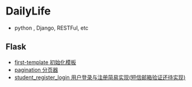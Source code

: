 # DailyLife
- python , Django, RESTFul, etc

## Flask
  - [first-template 初始化模板](https://github.com/Zahirgeek/DailyLife/tree/master/template)
  - [pagination 分页器](https://github.com/Zahirgeek/DailyLife/tree/master/pagination)
  - [student_register_login 用户登录与注册简易实现(短信邮箱验证还待实现)](https://github.com/Zahirgeek/DailyLife/tree/master/student_register_login)
